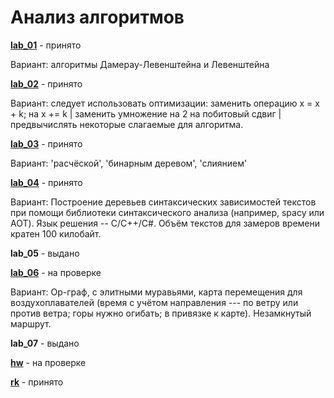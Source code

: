 # Анализ алгоритмов

[**lab_01**](https://github.com/Ananasiika/bmstu-aa/tree/main/lab_01) - принято

Вариант: алгоритмы Дамерау-Левенштейна и Левенштейна

[**lab_02**](https://github.com/Ananasiika/bmstu-aa/tree/main/lab_02) - принято

Вариант: следует использовать оптимизации: заменить операцию x = x + k; на x += k | заменить умножение на 2 на побитовый сдвиг | предвычислять некоторые слагаемые для алгоритма.

[**lab_03**](https://github.com/Ananasiika/bmstu-aa/tree/main/lab_03) - принято

Вариант: 'расчёской', 'бинарным деревом', 'слиянием'

[**lab_04**](https://github.com/Ananasiika/bmstu-aa/tree/main/lab_04_r) - принято

Вариант: Построение деревьев синтаксических зависимостей текстов при помощи библиотеки синтаксического анализа (например, spacy или AOT). Язык решения -- C/C++/C#. Объём текстов для замеров времени кратен 100 килобайт.

**lab_05** - выдано

[**lab_06**](https://github.com/Ananasiika/bmstu-aa/tree/main/lab_06) - на проверке

Вариант: Ор-граф, с элитными муравьями, карта перемещения для воздухоплавателей (время с учётом направления --- по ветру или против ветра; горы нужно огибать; в привязке к карте). Незамкнутый маршрут.

**lab_07** - выдано

[**hw**](https://github.com/Ananasiika/bmstu-aa/tree/main/hw) - на проверке

[**rk**](https://github.com/Ananasiika/bmstu-aa/tree/main/rk) - принято
